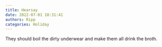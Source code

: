 ```yaml
---
title: Hearsay
date: 2022-07-01 18:31:41
authors: Ripp
categories: Holiday
---
```


 They should boil the dirty underwear and make them all drink the broth.